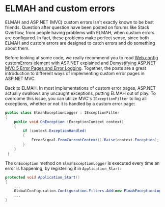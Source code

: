 # ELMAH and custom errors

ELMAH and ASP.NET (MVC) custom errors isn't exactly known to be best friends. Question after question have been posted on forums like Stack Overflow, from people having problems with ELMAH, when custom errors are configured. In fact, these problems make perfect sense, since both ELMAH and custom errors are designed to catch errors and do something about them.

Before looking at some code, we really recommend you to read [Web.config customErrors element with ASP.NET explained](https://blog.elmah.io/web-config-customerrors-element-with-aspnet-explained/) and [Demystifying ASP.NET MVC 5 Error Pages and Error Logging](https://dusted.codes/demystifying-aspnet-mvc-5-error-pages-and-error-logging). Together, the posts are a great introduction to different ways of implementing custom error pages in ASP.NET MVC.

Back to ELMAH. In most implementations of custom error pages, ASP.NET actually swallows any uncaught exceptions, putting ELMAH out of play. To overcome this issue, you can utilize MVC's `IExceptionFilter` to log all exceptions, whether or not it is handled by a custom error page:

```csharp
public class ElmahExceptionLogger : IExceptionFilter
{
    public void OnException (ExceptionContext context)
    {
        if (context.ExceptionHandled)
        {
            ErrorSignal.FromCurrentContext().Raise(context.Exception);
        }
    }
 }
```

The `OnException` method on `ElmahExceptionLogger` is executed every time an error is happening, by registering it in `Application_Start`:

```csharp
protected void Application_Start()
{
    ...
    GlobalConfiguration.Configuration.Filters.Add(new ElmahExceptionLogger());
    ...
}
```
